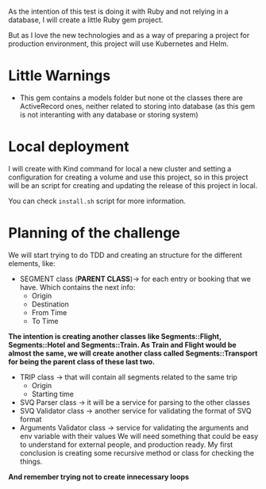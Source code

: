 As the intention of this test is doing it with Ruby and not relying in a database, I will create a little Ruby gem project.

But as I love the new technologies and as a way of preparing a project for production environment, this project will use Kubernetes and Helm.

# Little Warnings
* This gem contains a models folder but none ot the classes there are ActiveRecord ones, neither related to storing into database (as this gem is not interanting with any database or storing system)

# Local deployment
I will create with Kind command for local a new cluster and setting a configuration for creating a volume and use this project, so in this project will
be an script for creating and updating the release of this project in local.

You can check `install.sh` script for more information.

# Planning of the challenge
We will start trying to do TDD and creating an structure for the different elements, like:
* SEGMENT class (**PARENT CLASS**)-> for each entry or booking that we have. Which contains the next info:
  * Origin
  * Destination
  * From Time
  * To Time

**The intention is creating another classes like Segments::Flight, Segments::Hotel and Segments::Train. As Train and Flight would be almost the same, we will create another class called Segments::Transport for being the parent class of these last two.**

* TRIP class -> that will contain all segments related to the same trip
  * Origin
  * Starting time
* SVQ Parser class -> it will be a service for parsing to the other classes
* SVQ Validator class -> another service for validating the format of SVQ format
* Arguments Validator class -> service for validating the arguments and env variable with their values
We will need something that could be easy to understand for external people, and production ready.
My first conclusion is creating some recursive method or class for checking the things.

**And remember trying not to create innecessary loops**